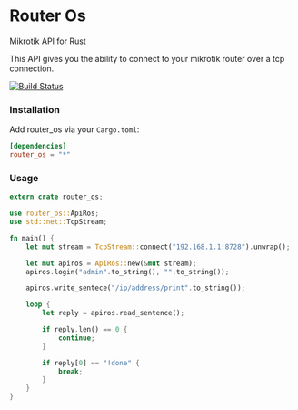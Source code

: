 Router Os
================
Mikrotik API for Rust

This API gives you the ability to connect to your mikrotik router over a tcp connection.

[![Build Status](https://travis-ci.org/Wooowe/mikrotik-rust.svg)](https://travis-ci.org/Wooowe/mikrotik-rust)

### Installation

Add router_os via your `Cargo.toml`:
```toml
[dependencies]
router_os = "*"
```

### Usage
```rs
extern crate router_os;

use router_os::ApiRos;
use std::net::TcpStream;

fn main() {
    let mut stream = TcpStream::connect("192.168.1.1:8728").unwrap();

	let mut apiros = ApiRos::new(&mut stream);
	apiros.login("admin".to_string(), "".to_string());

    apiros.write_sentece("/ip/address/print".to_string());

    loop {
        let reply = apiros.read_sentence();

        if reply.len() == 0 {
            continue;
        }

        if reply[0] == "!done" {
            break;
        }
    }
}
```
